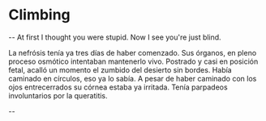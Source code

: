 # Climbing

-- At first I thought you were stupid. Now I see you're just blind.

La nefrósis tenía ya tres días de haber comenzado. Sus órganos, en
pleno proceso osmótico intentaban mantenerlo vivo. Postrado y casi en
posición fetal, acalló un momento el zumbido del desierto sin bordes.
Había caminado en círculos, eso ya lo sabía. A pesar de haber caminado
con los ojos entrecerrados su córnea estaba ya irritada. Tenía
parpadeos involuntarios por la queratitis.

-- 
